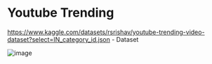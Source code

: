 # Youtube Trending

https://www.kaggle.com/datasets/rsrishav/youtube-trending-video-dataset?select=IN_category_id.json    - Dataset

![image](https://github.com/user-attachments/assets/5790870a-2340-47d0-8a42-38a8557bb3a3)
